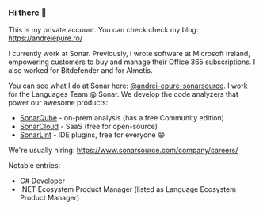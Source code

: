 ### Hi there 👋

<!--
**andreiepure/andreiepure** is a ✨ _special_ ✨ repository because its `README.md` (this file) appears on your GitHub profile.

Here are some ideas to get you started:

- 🔭 I’m currently working on ...
- 🌱 I’m currently learning how to lead teams.
- 👯 I’m looking to collaborate on ...
- 🤔 I’m looking for help with ...
- 💬 Ask me about ...
- 📫 How to reach me: ...
- 😄 Pronouns: ...
- ⚡ Fun fact: ...
-->

This is my private account. You can check check my blog: https://andreiepure.ro/

I currently work at Sonar. Previously, I wrote software at Microsoft Ireland, empowering customers to buy and manage their Office 365 subscriptions. I also worked for Bitdefender and for Almetis.

You can see what I do at Sonar here: [@andrei-epure-sonarsource](https://github.com/andrei-epure-sonarsource). I work for the Languages Team @ Sonar. We develop the code analyzers that power our awesome products:
- [SonarQube](https://www.sonarqube.org/) - on-prem analysis (has a free Community edition)
- [SonarCloud](https://sonarcloud.io/) - SaaS (free for open-source)
- [SonarLint](https://www.sonarsource.com/products/sonarlint/) - IDE plugins, free for everyone :smile: 

We're usually hiring: https://www.sonarsource.com/company/careers/

Notable entries:
- C# Developer
- .NET Ecosystem Product Manager (listed as Language Ecosystem Product Manager)
